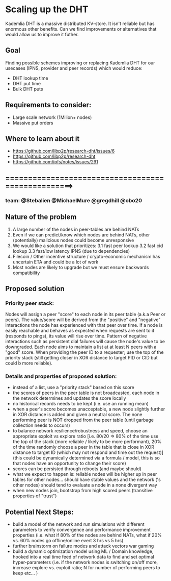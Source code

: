 # Scaling up the DHT

Kademlia DHT is a massive distributed KV-store. It isn't reliable but has enormous other benefits.
Can we find improvements or alternatives that would allow us to improve it futher.

## Goal

Finding possible schemes improving or replacing Kademlia DHT for our usecases (IPNS, provider and peer records) which would
reduce:
 - DHT lookup time
 - DHT put time
 - Bulk DHT puts

## Requirements to consider:
 - Large scale network (1Milion+ nodes)
 - Massive put orders

## Where to learn about it

 - https://github.com/libp2p/research-dht/issues/6
 - https://github.com/libp2p/research-dht
 - https://github.com/ipfs/notes/issues/291

## ==================================================>

### team: @Stebalien @MichaelMure @gregdhill @obo20

## Nature of the problem
1. A large number of the nodes in peer-tables are behind NATs
2. Even if we can predict/know which nodes are behind NATs, other (potentially) malicious nodes could become unresponsive
3. We would like a solution that prioritizes:
	3.1	fast peer lookup
	3.2	fast cid lookup
	3.3	fast/low latency IPNS
	(due to dependencies)
4. Filecoin / Other incentive structure / crypto-economic mechanism has uncertain ETA and could be a lot of work
5. Most nodes are likely to upgrade but we must ensure backwards compatibility

## Proposed solution
### Priority peer stack:
Nodes will assign a peer "score" to each node in its peer table (a.k.a Peer or peers). The value/score will be derived from the "positive" and "negative" interactions the node has experienced with that peer over time. If a node is easily reachable and behaves as expected when requests are sent to it (responds to pings), its value will rise over time. Pattern of negative interactions such as persistent dial failures will cause the node's value to be downgraded. Each node aims to maintain a list at at least N peers with a "good" score. When providing the peer ID to a requester; use the top of the priority stack (still getting closer in XOR distance to target PID or CID but could b more reliable).


### Details and properties of proposed solution:
- instead of a list, use a "priority stack" based on this score
- the scores of peers in the peer table is not broadcasted, each node in the network determines and updates the score locally
- no historical records needs to be kept (i.e. use an running mean)
- when a peer's score becomes unacceptable, a new node slightly further in XOR distance is added and given a neutral score. The none performing peer is NOT dropped from the peer table (until garbage collection needs to occurs)
- to balance network resilience/robustness and speed, choose an appropriate exploit vs explore ratio [i.e. 80/20 => 80% of the time use the top of the stack (more reliable / likely to be more performant), 20% of the time randomly choose a peer in the table that is close in XOR distance to target ID (which may not respond and time out the request)] (this could be dynamically determined via a formula / model, this is so that nodes have an opportunity to change their score)
- scores can be persisted through reboots (and maybe should)
- what we expect to happen is: reliable nodes will be higher up in peer tables for other nodes... should have stable values and the network ('s other nodes) should tend to evaluate a node in a none divergent way
- when new nodes join, bootstrap from high scored peers (transitive properties of "trust")

## Potential Next Steps:
- build a model of the network and run simulations with different parameters to verify convergence and performance improvement properties (i.e. what if 80% of the nodes are behind NATs, what if 20% vs. 60% nodes go offline/online evert 3 hrs vs 5 hrs)
- further brainstorm on failure modes and attack vectors war gaming
- build a dynamic optimization model using ML / Domain knowledge, hooked into a real time feed of network data to find and set optimal hyper-parameters (i.e. if the network nodes is switching on/off more, increase explore vs. exploit ratio; N for number of performing peers to keep etc... )

